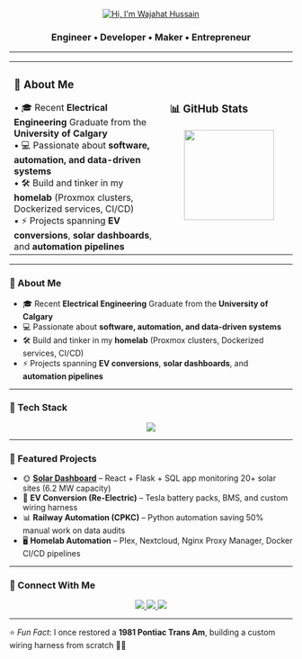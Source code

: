 <!-- Banner / Header -->
<p align="center">
  <a href="https://wajcloud.org">
    <img src="https://github.com/wajahathussain81/wajahathussain81/blob/main/HiImWajahatHussainIMG.png" alt="Hi, I'm Wajahat Hussain" />
  </a>
</p>
<h3 align="center">Engineer • Developer • Maker • Entrepreneur</h3>

---

<table>
<tr>
  <td valign="center" width="55%">
    <h3>🚀 About Me</h3>
    • 🎓 Recent <b>Electrical Engineering</b> Graduate from the <b>University of Calgary</b><br>
    • 💻 Passionate about <b>software, automation, and data-driven systems</b><br>
    • 🛠️ Build and tinker in my <b>homelab</b> (Proxmox clusters, Dockerized services, CI/CD)<br>
    • ⚡ Projects spanning <b>EV conversions</b>, <b>solar dashboards</b>, and <b>automation pipelines</b>
  </td>
  <td valign="center" width="45%">
    <h3>📊 GitHub Stats</h3>
    <p align="center">
      <img src="https://github-readme-stats.vercel.app/api?username=wajahathussain81&show_icons=true&theme=tokyonight&hide_border=true" height="160" />
    </p>
  </td>
</tr>
</table>

---

### 🚀 About Me  
- 🎓 Recent **Electrical Engineering** Graduate from the **University of Calgary**
- 💻 Passionate about **software, automation, and data-driven systems**  
- 🛠️ Build and tinker in my **homelab** (Proxmox clusters, Dockerized services, CI/CD)  
- ⚡ Projects spanning **EV conversions**, **solar dashboards**, and **automation pipelines**  
---

### 🧰 Tech Stack  
<p align="center">
  <img src="https://skillicons.dev/icons?i=python,java,cpp,js,react,flask,sqlite,docker,kubernetes,ansible,linux,git" />
</p>

---

### 📌 Featured Projects  
- 🌞 **[Solar Dashboard](#)** – React + Flask + SQL app monitoring 20+ solar sites (6.2 MW capacity)  
- 🚗 **EV Conversion (Re-Electric)** – Tesla battery packs, BMS, and custom wiring harness  
- 📊 **Railway Automation (CPKC)** – Python automation saving 50% manual work on data audits  
- 🖥️ **Homelab Automation** – Plex, Nextcloud, Nginx Proxy Manager, Docker CI/CD pipelines  

---

### 🤝 Connect With Me  
<p align="center">
  <a href="https://www.linkedin.com/in/wajahat-hussain">
    <img src="https://img.shields.io/badge/-LinkedIn-0A66C2?style=for-the-badge&logo=linkedin&logoColor=white"/>
  </a>
  <a href="mailto:your.email@example.com">
    <img src="https://img.shields.io/badge/-Email-D14836?style=for-the-badge&logo=gmail&logoColor=white"/>
  </a>
  <a href="https://github.com/wajahathussain81">
    <img src="https://img.shields.io/badge/-GitHub-181717?style=for-the-badge&logo=github&logoColor=white"/>
  </a>
</p>

---

⭐ *Fun Fact*: I once restored a **1981 Pontiac Trans Am**, building a custom wiring harness from scratch 🔧🔥  
